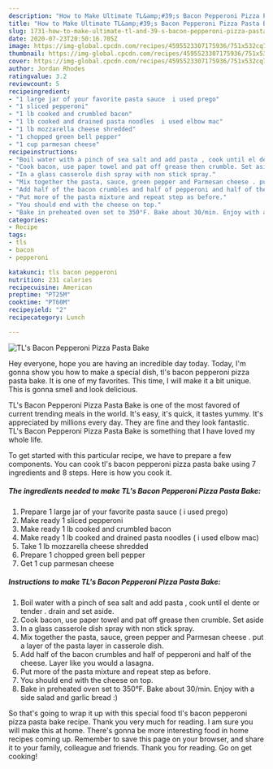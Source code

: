 ```yaml
---
description: "How to Make Ultimate TL&amp;#39;s Bacon Pepperoni Pizza Pasta Bake"
title: "How to Make Ultimate TL&amp;#39;s Bacon Pepperoni Pizza Pasta Bake"
slug: 1731-how-to-make-ultimate-tl-and-39-s-bacon-pepperoni-pizza-pasta-bake
date: 2020-07-23T20:50:16.705Z
image: https://img-global.cpcdn.com/recipes/4595523307175936/751x532cq70/tls-bacon-pepperoni-pizza-pasta-bake-recipe-main-photo.jpg
thumbnail: https://img-global.cpcdn.com/recipes/4595523307175936/751x532cq70/tls-bacon-pepperoni-pizza-pasta-bake-recipe-main-photo.jpg
cover: https://img-global.cpcdn.com/recipes/4595523307175936/751x532cq70/tls-bacon-pepperoni-pizza-pasta-bake-recipe-main-photo.jpg
author: Jordan Rhodes
ratingvalue: 3.2
reviewcount: 5
recipeingredient:
- "1 large jar of your favorite pasta sauce  i used prego"
- "1 sliced pepperoni"
- "1 lb cooked and crumbled bacon"
- "1 lb cooked and drained pasta noodles  i used elbow mac"
- "1 lb mozzarella cheese shredded"
- "1 chopped green bell pepper"
- "1 cup parmesan cheese"
recipeinstructions:
- "Boil water with a pinch of sea salt and add pasta , cook until el dente or tender . drain and set aside."
- "Cook bacon, use paper towel and pat off grease then crumble. Set aside"
- "In a glass casserole dish spray with non stick spray."
- "Mix together the pasta, sauce, green pepper and Parmesan cheese . put a layer of the pasta layer in casserole dish."
- "Add half of the bacon crumbles and half of pepperoni and half of the cheese. Layer like you would a lasagna."
- "Put more of the pasta mixture and repeat step as before."
- "You should end with the cheese on top."
- "Bake in preheated oven set to 350°F. Bake about 30/min. Enjoy with a side salad and garlic bread :)"
categories:
- Recipe
tags:
- tls
- bacon
- pepperoni

katakunci: tls bacon pepperoni 
nutrition: 231 calories
recipecuisine: American
preptime: "PT25M"
cooktime: "PT60M"
recipeyield: "2"
recipecategory: Lunch

---
```



![TL&#39;s Bacon Pepperoni Pizza Pasta Bake](https://img-global.cpcdn.com/recipes/4595523307175936/751x532cq70/tls-bacon-pepperoni-pizza-pasta-bake-recipe-main-photo.jpg)

Hey everyone, hope you are having an incredible day today. Today, I'm gonna show you how to make a special dish, tl&#39;s bacon pepperoni pizza pasta bake. It is one of my favorites. This time, I will make it a bit unique. This is gonna smell and look delicious.



TL&#39;s Bacon Pepperoni Pizza Pasta Bake is one of the most favored of current trending meals in the world. It's easy, it's quick, it tastes yummy. It's appreciated by millions every day. They are fine and they look fantastic. TL&#39;s Bacon Pepperoni Pizza Pasta Bake is something that I have loved my whole life.


To get started with this particular recipe, we have to prepare a few components. You can cook tl&#39;s bacon pepperoni pizza pasta bake using 7 ingredients and 8 steps. Here is how you cook it.

<!--inarticleads1-->

##### The ingredients needed to make TL&#39;s Bacon Pepperoni Pizza Pasta Bake:

1. Prepare 1 large jar of your favorite pasta sauce ( i used prego)
1. Make ready 1 sliced pepperoni
1. Make ready 1 lb cooked and crumbled bacon
1. Make ready 1 lb cooked and drained pasta noodles ( i used elbow mac)
1. Take 1 lb mozzarella cheese shredded
1. Prepare 1 chopped green bell pepper
1. Get 1 cup parmesan cheese




<!--inarticleads2-->

##### Instructions to make TL&#39;s Bacon Pepperoni Pizza Pasta Bake:

1. Boil water with a pinch of sea salt and add pasta , cook until el dente or tender . drain and set aside.
1. Cook bacon, use paper towel and pat off grease then crumble. Set aside
1. In a glass casserole dish spray with non stick spray.
1. Mix together the pasta, sauce, green pepper and Parmesan cheese . put a layer of the pasta layer in casserole dish.
1. Add half of the bacon crumbles and half of pepperoni and half of the cheese. Layer like you would a lasagna.
1. Put more of the pasta mixture and repeat step as before.
1. You should end with the cheese on top.
1. Bake in preheated oven set to 350°F. Bake about 30/min. Enjoy with a side salad and garlic bread :)




So that's going to wrap it up with this special food tl&#39;s bacon pepperoni pizza pasta bake recipe. Thank you very much for reading. I am sure you will make this at home. There's gonna be more interesting food in home recipes coming up. Remember to save this page on your browser, and share it to your family, colleague and friends. Thank you for reading. Go on get cooking!
